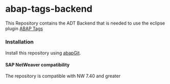 # abap-tags-backend

This Repository contains the ADT Backend that is needed to use the eclipse plugin
[ABAP Tags](https://www.github.com/stockbal/abap-tags-ui)

### Installation

Install this repository using [abapGit](https://github.com/larshp/abapGit#abapgit).

#### SAP NetWeaver compatibility

The repository is compatible with NW 7.40 and greater
